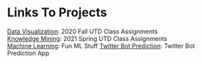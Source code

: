 # Links To Projects
[Data Visualization](/DataVisualization/DataVisualization): 2020 Fall UTD Class Assignments\
[Knowledge Mining](/KnowledgeMining/KnowledgeMining): 2021 Spring UTD Class Assignments\
[Machine Learning](/MachineLearning/MachineLearning): Fun ML Stuff
[Twitter Bot Prediction](http://klpen.org/): Twitter Bot Prediction App

